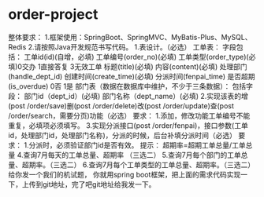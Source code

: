 # order-project
整体要求：
1.框架使用：SpringBoot、SpringMVC、MyBatis-Plus、MySQL、Redis
2.请按照Java开发规范书写代码。
1.表设计。（必选）
工单表：
字段包括：
工单id(id)(自增，必填)
工单编号(order_no)(必填)
工单类型(order_type)(必填)0交办 1直接答复 3无效工单
标题(title)(必填)
内容(content)(必填)
处理部门(handle_dept_id)
创建时间(create_time)(必填)
分派时间(fenpai_time)
是否超期(is_overdue) 0否 1是
部门表（数据在数据库中维护，不少于三条数据）：
包括字段：
部门id（dept_id）(必填)
部门名称（dept_name）(必填)
2.实现该表的增(post /order/save)删(post /order/delete)改(post /order/update)查(post /order/search，需要分页)功能（必选）
要求：
1.添加，修改功能工单编号不能重复，必填项必须填写。
3.实现分派接口(post /order/fenpai)，接口参数(工单id，处理部门id，处理部门名称)，分派的时候，后台补填分派时间（必选）
要求：
1.分派时，必须验证部门id是否有效。
提示：
超期率=超期工单总量/工单总量
4.查询7月每天的工单总量、超期率 （三选二）
5.查询7月每个部门的工单总量、超期率。（三选二）
6.查询7月每个工单类型的工单总量、超期率。（三选二）
给你发一个我们的机试题， 你就用spring boot框架，把上面的需求代码实现一下，上传到git地址，完了吧git地址给我发一下。
